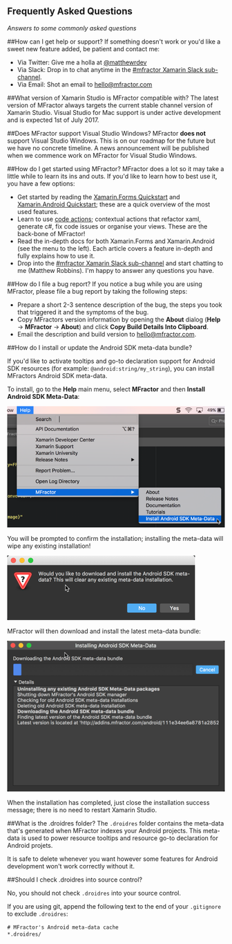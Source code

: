 ## Frequently Asked Questions

*Answers to some commonly asked questions*

##How can I get help or support?
If something doesn't work or you'd like a sweet new feature added, be patient and contact me:

 * Via Twitter: Give me a holla at [@matthewrdev](https://twitter.com/matthewrdev)
 * Via Slack: Drop in to chat anytime in the [#mfractor Xamarin Slack sub-channel](https://xamarinchat.slack.com/archives/mfractor).
 * Via Email: Shot an email to [hello@mfractor.com](hello@mfractor.com)

##What version of Xamarin Studio is MFractor compatible with?
The latest version of MFractor always targets the current stable channel version of Xamarin Studio. Visual Studio for Mac support is under active development and is expected 1st of July 2017.

##Does MFractor support Visual Studio Windows?
MFractor **does not** support Visual Studio Windows. This is on our roadmap for the future but we have no concrete timeline. A news announcement will be published when we commence work on MFractor for Visual Studio Windows.

##How do I get started using MFractor?
MFractor does a lot so it may take a little while to learn its ins and outs. If you'd like to learn how to best use it, you have a few options:

 * Get started by reading the [Xamarin.Forms Quickstart](xamarin-forms-quickstart.md) and [Xamarin.Android Quickstart](xamarin-android-quickstart.md); these are a quick overview of the most used features.
 * Learn to use [code actions](code-actions.md); contextual actions that refactor xaml, generate c#, fix code issues or organise your views. These are the back-bone of MFractor!
 * Read the in-depth docs for both Xamarin.Forms and Xamarin.Android (see the menu to the left). Each article covers a feature in-depth and fully explains how to use it.
 * Drop into the [#mfractor Xamarin Slack sub-channel](https://xamarinchat.slack.com/archives/mfractor) and start chatting to me (Matthew Robbins). I'm happy to answer any questions you have.

##How do I file a bug report?
If you notice a bug while you are using MFractor, please file a bug report by taking the following steps:

 * Prepare a short 2-3 sentence description of the bug, the steps you took that triggered it and the symptoms of the bug.
 * Copy MFractors version information by opening the **About** dialog (**Help** -> **MFractor** -> **About**) and click **Copy Build Details Into Clipboard**.
 * Email the description and build version to [hello@mfractor.com](hello@mfractor.com).

##How do I install or update the Android SDK meta-data bundle?

If you'd like to activate tooltips and go-to declaration support for Android SDK resources (for example: `@android:string/my_string`), you can install MFractors Android SDK meta-data.

To install, go to the **Help** main menu, select **MFractor** and then **Install Android SDK Meta-Data**:

![Installing Android SDK Meta-Data Step 1](/img/faq/install-android-sdk-1.png)

You will be prompted to confirm the installation; installing the meta-data will wipe any existing installation!

![Installing Android SDK Meta-Data Step 2](/img/faq/install-android-sdk-2.png)

MFractor will then download and install the latest meta-data bundle:

![Installing Android SDK Meta-Data Step 3](/img/faq/install-android-sdk-3.png)

When the installation has completed, just close the installation success message; there is no need to restart Xamarin Studio.

##What is the .droidres folder?
The `.droidres` folder contains the meta-data that's generated when MFractor indexes your Android projects. This meta-data is used to power resource tooltips and resource go-to declaration for Android projets.

It is safe to delete whenever you want however some features for Android development won't work correctly without it.

##Should I check .droidres into source control?

No, you should not check `.droidres` into your source control.

If you are using git, append the following text to the end of your `.gitignore` to exclude `.droidres`:

```
# MFractor's Android meta-data cache
*.droidres/
```
